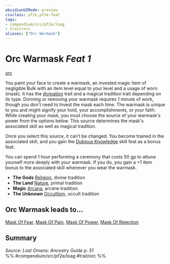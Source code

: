 ```yaml
---
obsidianUIMode: preview
cssclass: pf2e,pf2e-feat
tags:
- compendium/src/pf2e/loag
- trait/orc
aliases: ["Orc Warmask"]
---
```

# Orc Warmask  *Feat 1*  
[orc](/rules/traits/orc.md)  


You paint your face to create a warmask, an invested magic item of negligible Bulk with an item level equal to your level and a usage of worn (mask). It has the [divination](/rules/traits/divination.md) trait and a magical tradition trait depending on its type. Donning or removing your warmask requires 1 minute of work, though you don't need to Invest the mask each time. The warmask is unique to you and might signify your hold, your accomplishments, or your faith. While creating your mask, you must choose the source of your warmask's power from the options below. This source determines the mask's associated skill as well as magical tradition.

Once you select this source, it can't be changed. You become trained in the associated skill, and you gain the [Dubious Knowledge](/compendium/feats/dubious-knowledge.md) skill feat as a bonus feat.

You can spend 1 hour performing a ceremony that costs 50 gp to attune yourself more deeply with your warmask. If you do, you gain a +1 item bonus to the associated skill whenever you wear the warmask.

- **The Gods** [Religion](/compendium/skills.md#Religion), divine tradition
- **The Land** [Nature](/compendium/skills.md#Nature), primal tradition
- **Magic** [Arcana](/compendium/skills.md#Arcana), arcane tradition
- **The Unknown** [Occultism](/compendium/skills.md#Occultism), occult tradition

## Orc Warmask leads to...

[Mask Of Fear](/compendium/feats/mask-of-fear-loag.md), [Mask Of Pain](/compendium/feats/mask-of-pain-loag.md), [Mask Of Power](/compendium/feats/mask-of-power-loag.md), [Mask Of Rejection](/compendium/feats/mask-of-rejection-loag.md)

## Summary

*Source: Lost Omens: Ancestry Guide p. 51*  
%% #compendium/src/pf2e/loag #trait/orc %%